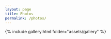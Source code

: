 ```yaml
---
layout: page
title: Photos
permalink: /photos/
---
```


{% include gallery.html folder="assets/gallery" %}